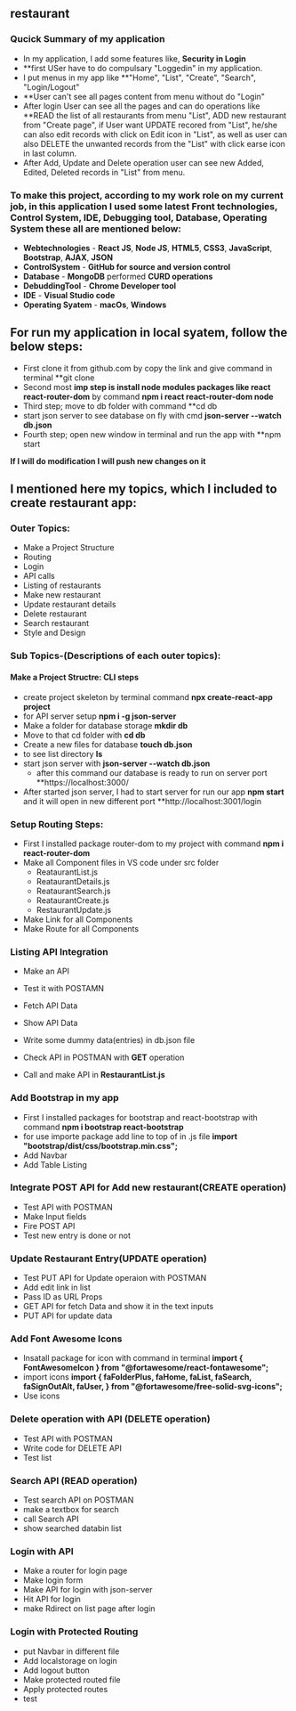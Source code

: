 ## restaurant

### Qucick Summary of my application
* In my application, I add some features like, **Security in Login**
* **first USer have to do compulsary "Loggedin" in my application.
* I put menus in my app like **"Home", "List", "Create", "Search", "Login/Logout"
* **User can't see all pages content from menu without do "Login" 
* After login User can see all the pages and can do operations like **READ the list of all restaurants from menu "List", ADD new restaurant from "Create page",     if User want UPDATE recored from "List", he/she can also edit records with click on Edit icon in "List", as well as user can also DELETE the unwanted records     from the "List" with click earse icon in last column.    
* After Add, Update and Delete operation user can see new Added, Edited, Deleted records in "List" from menu.

### To make this project, **according to my work role on my current job**, in this application I used some latest Front technologies, Control System, IDE, Debugging tool, Database, Operating System these all are mentioned below:

* **Webtechnologies** - **React JS**, **Node JS**, **HTML5**, **CSS3**, **JavaScript**, **Bootstrap**, **AJAX**, **JSON**
* **ControlSystem** - **GitHub for source and version control**
* **Database** - **MongoDB** performed **CURD operations**
* **DebuddingTool** - **Chrome Developer tool**
* **IDE** - **Visual Studio code**
* **Operating Syatem** - **macOs**, **Windows**

## For run my application in local syatem, follow the below steps:
* First clone it from github.com by copy the link and give command in terminal **git clone 
* Second most **imp step is install node modules packages like react react-router-dom** by command **npm i react react-router-dom node**
* Third step; move to db folder with command **cd db
* start json server to see database on fly with cmd **json-server --watch db.json** 
* Fourth step; open new window in terminal and run the app with **npm start

**If I will do modification I will push new changes on it** 

## I mentioned here my topics, which I included to create restaurant app:

### Outer Topics:

* Make a Project Structure
* Routing
* Login
* API calls
* Listing of restaurants
* Make new restaurant
* Update restaurant details
* Delete restaurant
* Search restaurant
* Style and Design

### Sub Topics-(Descriptions of each outer topics):

#### Make a Project Structre: CLI steps
* create project skeleton by terminal command
  **npx create-react-app project**
* for API server setup
  **npm i -g json-server**
* Make a folder for database storage
  **mkdir db**
* Move to that cd folder with
  **cd db**
* Create a new files for database
  **touch db.json**
* to see list directory
  **ls**
* start json server with 
  **json-server --watch db.json** 
  * after this command our database is ready to run on server port **https://localhost:3000/
* After started json server, I had to start server for run our app
  **npm start** and it will open in new different port **http://localhost:3001/login

### Setup Routing Steps:
* First I installed package router-dom to my project with command
  **npm i react-router-dom**
* Make all Component files in VS code under src folder
  * ReataurantList.js
  * ReataurantDetails.js
  * ReataurantSearch.js
  * ReataurantCreate.js
  * RestaurantUpdate.js
* Make Link for all Components
* Make Route for all Components

### Listing API Integration
* Make an API
* Test it with POSTAMN
* Fetch API Data
* Show API Data

* Write some dummy data(entries) in db.json file
* Check API in POSTMAN with **GET** operation
* Call and make API in **RestaurantList.js**

### Add Bootstrap in my app
* First I installed packages for bootstrap and react-bootstrap with command
  **npm i bootstrap react-bootstrap**
* for use importe package add line to top of in .js file
  **import "bootstrap/dist/css/bootstrap.min.css";**
* Add Navbar
* Add Table Listing

### Integrate POST API for Add new restaurant(CREATE operation)
* Test API with POSTMAN
* Make Input fields
* Fire POST API
* Test new entry is done or not

### Update Restaurant Entry(UPDATE operation)
* Test PUT API for Update operaion with POSTMAN
* Add edit link in list
* Pass ID as URL Props
* GET API for fetch Data and show it in the text inputs
* PUT API for update data

### Add Font Awesome Icons
* Insatall package for icon with command in terminal
  **import { FontAwesomeIcon } from "@fortawesome/react-fontawesome";**
* import icons
  **import {
    faFolderPlus,
    faHome,
    faList,
    faSearch,
    faSignOutAlt,
    faUser,
  } from "@fortawesome/free-solid-svg-icons";**
* Use icons 

### Delete operation with API (DELETE operation)
* Test API with POSTMAN
* Write code for DELETE API
* Test list

### Search API (READ operation)
* Test search API on POSTMAN
* make a textbox for search
* call Search API
* show searched databin list

### Login with API
* Make a router for login page
* Make login form
* Make API for login with json-server
* Hit API for login
* make Rdirect on list page after login

### Login with Protected Routing
* put Navbar in different file
* Add localstorage on login
* Add logout button
* Make protected routed file
* Apply protected routes
* test
